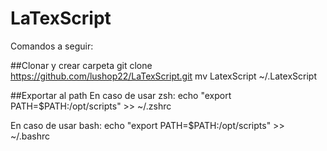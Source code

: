 # LaTexScript

Comandos a seguir:

##Clonar y crear carpeta
git clone https://github.com/lushop22/LaTexScript.git 
mv LatexScript ~/.LatexScript

##Exportar al path
En caso de usar zsh:
echo "export PATH=\$PATH:/opt/scripts" >> ~/.zshrc

En caso de usar bash:
echo "export PATH=\$PATH:/opt/scripts" >> ~/.bashrc
